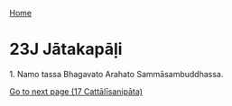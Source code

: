 
[Home](/)

# 23J Jātakapāḷi

1\. Namo tassa Bhagavato Arahato Sammāsambuddhassa.


[Go to next page (17 Cattālīsanipāta)](17.md)



